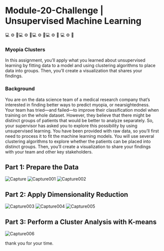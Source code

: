 # Module-20-Challenge | Unsupervised Machine Learning

:computer: :gear: :brain::computer: :gear: :brain::computer: :gear: :brain::computer: :gear: :balloon: :computer: :gear: :balloon:

### Myopia Clusters
In this assignment, you’ll apply what you learned about unsupervised learning by fitting data to a model and using clustering algorithms to place data into groups. Then, you’ll create a visualization that shares your findings.

### Background
You are on the data science team of a medical research company that’s interested in finding better ways to predict myopia, or nearsightedness. Your team has tried—and failed—to improve their classification model when training on the whole dataset. However, they believe that there might be distinct groups of patients that would be better to analyze separately. So, your supervisor has asked you to explore this possibility by using unsupervised learning.
You have been provided with raw data, so you’ll first need to process it to fit the machine learning models. You will use several clustering algorithms to explore whether the patients can be placed into distinct groups. Then, you’ll create a visualization to share your findings with your team and other key stakeholders.


## Part 1: Prepare the Data
![Capture](https://user-images.githubusercontent.com/30300016/201756682-412e795a-b7ba-4f89-b8b7-93c407cb2860.JPG)
![Capture001](https://user-images.githubusercontent.com/30300016/201756695-ab9eb813-c5b0-4cba-8ff1-6ec6d8072bac.JPG)
![Capture002](https://user-images.githubusercontent.com/30300016/201756712-f85cbd65-1406-4e1f-b0d0-206634dd44c0.JPG)




## Part 2: Apply Dimensionality Reduction
![Capture003](https://user-images.githubusercontent.com/30300016/201756728-a6d561a5-8d48-4820-943c-4722a7af4808.JPG)
![Capture004](https://user-images.githubusercontent.com/30300016/201756742-932c002e-60ae-4a33-a1f0-a5de7f7ea317.JPG)
![Capture005](https://user-images.githubusercontent.com/30300016/201756755-e15b2152-e1e4-430b-b7b1-b741364ba338.JPG)




## Part 3: Perform a Cluster Analysis with K-means
![Capture006](https://user-images.githubusercontent.com/30300016/201756766-001788c2-253c-4eeb-a8cf-54655a5835dd.JPG)



thank you for your time.
